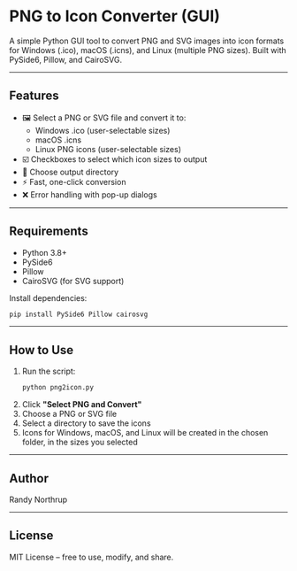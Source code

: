 # PNG to Icon Converter (GUI)

A simple Python GUI tool to convert PNG and SVG images into icon formats for Windows (.ico), macOS (.icns), and Linux (multiple PNG sizes). Built with PySide6, Pillow, and CairoSVG.

---


## Features
- 🖼️ Select a PNG or SVG file and convert it to:
  - Windows .ico (user-selectable sizes)
  - macOS .icns
  - Linux PNG icons (user-selectable sizes)
- ☑️ Checkboxes to select which icon sizes to output
- 📂 Choose output directory
- ⚡ Fast, one-click conversion
- ❌ Error handling with pop-up dialogs

---

## Requirements


- Python 3.8+
- PySide6
- Pillow
- CairoSVG (for SVG support)

Install dependencies:
```bash
pip install PySide6 Pillow cairosvg
```

---

## How to Use

1. Run the script:
   ```bash
   python png2icon.py
   ```
2. Click **"Select PNG and Convert"**
3. Choose a PNG or SVG file
4. Select a directory to save the icons
5. Icons for Windows, macOS, and Linux will be created in the chosen folder, in the sizes you selected

---

## Author

Randy Northrup

---

## License
MIT License – free to use, modify, and share.
